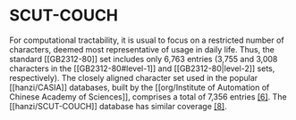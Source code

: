# SCUT-COUCH

For computational tractability, it is usual to focus on a restricted number of characters, deemed most representative of usage in daily life. Thus, the standard [[GB2312-80]] set includes only 6,763 entries (3,755 and 3,008 characters in the [[GB2312-80#level-1]] and [[GB2312-80|level-2]] sets, respectively). The closely aligned character set used in the popular [[hanzi/CASIA]] databases, built by the [[org/Institute of Automation of Chinese Academy of Sciences]], comprises a total of 7,356 entries [[6]](https://machinelearning.apple.com/research/handwriting#6). The [[hanzi/SCUT-COUCH]] database has similar coverage [[8]](https://machinelearning.apple.com/research/handwriting#8).
